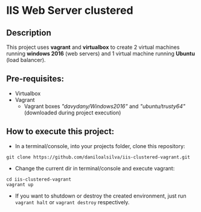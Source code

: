# IIS Web Server clustered

## Description

This project uses **vagrant** and **virtualbox** to create 2 virtual machines running **windows 2016** (web servers) and 1 virtual machine running **Ubuntu** (load balancer).

## Pre-requisites:
- Virtualbox
- Vagrant
  - Vagrant boxes *"davydany/Windows2016"* and *"ubuntu/trusty64"* (downloaded during project execution)

## How to execute this project:

- In a terminal/console, into your projects folder, clone this repository:
```
git clone https://github.com/daniloalsilva/iis-clustered-vagrant.git
```
- Change the current dir in terminal/console and execute vagrant:
```
cd iis-clustered-vagrant
vagrant up
```
- If you want to shutdown or destroy the created environment, just run `vagrant halt` or `vagrant destroy` respectively.